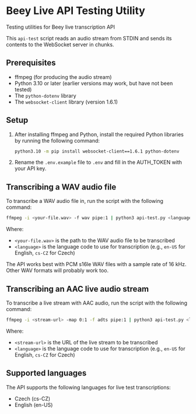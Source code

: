 # Beey Live API Testing Utility

Testing utilities for Beey live transcription API

This `api-test` script reads an audio stream from STDIN and sends its contents to the WebSocket server in chunks.

## Prerequisites

- ffmpeg (for producing the audio stream)
- Python 3.10 or later (earlier versions may work, but have not been tested)
- The `python-dotenv` library
- The `websocket-client` library (version 1.6.1)

## Setup

1. After installing ffmpeg and Python, install the required Python libraries by running the following command:
   ```bash
   python3.10 -m pip install websocket-client==1.6.1 python-dotenv
   ```
2. Rename the `.env.example` file to `.env` and fill in the AUTH_TOKEN with your API key.

## Transcribing a WAV audio file

To transcribe a WAV audio file in, run the script with the following command:

```bash
ffmpeg -i <your-file.wav> -f wav pipe:1 | python3 api-test.py <language>
```

Where:
- `<your-file.wav>` is the path to the WAV audio file to be transcribed
- `<language>` is the language code to use for transcription (e.g., `en-US` for English, `cs-CZ` for Czech)

The API works best with PCM s16le WAV files with a sample rate of 16 kHz. Other WAV formats will probably work too.

## Transcribing an AAC live audio stream

To transcribe a live stream with AAC audio, run the script with the following command:

```bash
ffmpeg -i <stream-url> -map 0:1 -f adts pipe:1 | python3 api-test.py <language>
```

Where:
- `<stream-url>` is the URL of the live stream to be transcribed
- `<language>` is the language code to use for transcription (e.g., `en-US` for English, `cs-CZ` for Czech)

## Supported languages

The API supports the following languages for live test transcriptions:

- Czech (cs-CZ)
- English (en-US)
